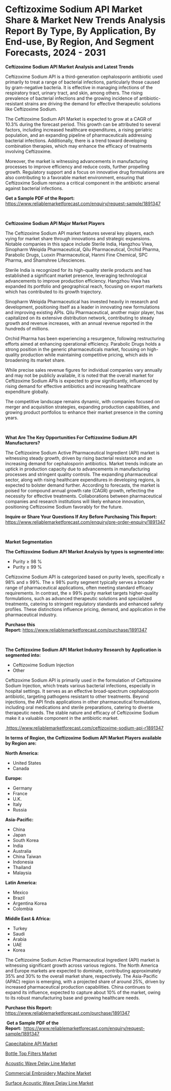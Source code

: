 <p><h1>Ceftizoxime Sodium API Market Share & Market New Trends Analysis Report By Type, By Application, By End-use, By Region, And Segment Forecasts, 2024 - 2031</h1></p><p><strong>Ceftizoxime Sodium API Market Analysis and Latest Trends</strong></p>
<p><p>Ceftizoxime Sodium API is a third-generation cephalosporin antibiotic used primarily to treat a range of bacterial infections, particularly those caused by gram-negative bacteria. It is effective in managing infections of the respiratory tract, urinary tract, and skin, among others. The rising prevalence of bacterial infections and the growing incidence of antibiotic-resistant strains are driving the demand for effective therapeutic solutions like Ceftizoxime Sodium.</p><p>The Ceftizoxime Sodium API Market is expected to grow at a CAGR of 10.3% during the forecast period. This growth can be attributed to several factors, including increased healthcare expenditures, a rising geriatric population, and an expanding pipeline of pharmaceuticals addressing bacterial infections. Additionally, there is a trend toward developing combination therapies, which may enhance the efficacy of treatments involving Ceftizoxime.</p><p>Moreover, the market is witnessing advancements in manufacturing processes to improve efficiency and reduce costs, further propelling growth. Regulatory support and a focus on innovative drug formulations are also contributing to a favorable market environment, ensuring that Ceftizoxime Sodium remains a critical component in the antibiotic arsenal against bacterial infections.</p></p>
<p><strong>Get a Sample PDF of the Report:&nbsp;</strong> <a href="https://www.reliablemarketforecast.com/enquiry/request-sample/1891347?utm_campaign=1110&utm_medium=2&utm_source=Github&utm_content=ia&utm_term=24102024&utm_id=ceftizoxime-sodium-api">https://www.reliablemarketforecast.com/enquiry/request-sample/1891347</a></p>
<p>&nbsp;</p>
<p><strong>Ceftizoxime Sodium API Major Market Players</strong></p>
<p><p>The Ceftizoxime Sodium API market features several key players, each vying for market share through innovations and strategic expansions. Notable companies in this space include Sterile India, Hangzhou Viwa, Sinopharm Weiqida Pharmaceutical, Qilu Pharmaceutical, Orchid Pharma, Parabolic Drugs, Luoxin Pharmaceutical, Hanmi Fine Chemical, SPC Pharma, and Shamshree Lifesciences.</p><p>Sterile India is recognized for its high-quality sterile products and has established a significant market presence, leveraging technological advancements to improve production efficiency. Hangzhou Viwa has expanded its portfolio and geographical reach, focusing on export markets which has contributed to its growth trajectory.</p><p>Sinopharm Weiqida Pharmaceutical has invested heavily in research and development, positioning itself as a leader in innovating new formulations and improving existing APIs. Qilu Pharmaceutical, another major player, has capitalized on its extensive distribution network, contributing to steady growth and revenue increases, with an annual revenue reported in the hundreds of millions.</p><p>Orchid Pharma has been experiencing a resurgence, following restructuring efforts aimed at enhancing operational efficiency. Parabolic Drugs holds a strong position in the generic pharmaceuticals market, focusing on high-quality production while maintaining competitive pricing, which aids in broadening its market share.</p><p>While precise sales revenue figures for individual companies vary annually and may not be publicly available, it is noted that the overall market for Ceftizoxime Sodium APIs is expected to grow significantly, influenced by rising demand for effective antibiotics and increasing healthcare expenditure globally.</p><p>The competitive landscape remains dynamic, with companies focused on merger and acquisition strategies, expanding production capabilities, and growing product portfolios to enhance their market presence in the coming years.</p></p>
<p>&nbsp;</p>
<p><strong>What Are The Key Opportunities For Ceftizoxime Sodium API Manufacturers?</strong></p>
<p><p>The Ceftizoxime Sodium Active Pharmaceutical Ingredient (API) market is witnessing steady growth, driven by rising bacterial resistance and an increasing demand for cephalosporin antibiotics. Market trends indicate an uptick in production capacity due to advancements in manufacturing processes and stringent quality controls. The expanding pharmaceutical sector, along with rising healthcare expenditures in developing regions, is expected to bolster demand further. According to forecasts, the market is poised for compound annual growth rate (CAGR) growth, reflecting the necessity for effective treatments. Collaborations between pharmaceutical companies and research institutions will likely enhance innovation, positioning Ceftizoxime Sodium favorably for the future.</p></p>
<p><strong>Inquire or Share Your Questions If Any Before Purchasing This Report:</strong> <a href="https://www.reliablemarketforecast.com/enquiry/pre-order-enquiry/1891347?utm_campaign=1110&utm_medium=2&utm_source=Github&utm_content=ia&utm_term=24102024&utm_id=ceftizoxime-sodium-api">https://www.reliablemarketforecast.com/enquiry/pre-order-enquiry/1891347</a></p>
<p>&nbsp;</p>
<p><strong>Market Segmentation</strong></p>
<p><strong>The Ceftizoxime Sodium API Market Analysis by types is segmented into:</strong></p>
<p><ul><li>Purity ≥ 98 %</li><li>Purity ≥ 99 %</li></ul></p>
<p><p>Ceftizoxime Sodium API is categorized based on purity levels, specifically ≥ 98% and ≥ 99%. The ≥ 98% purity segment typically serves a broader range of pharmaceutical applications, often meeting standard efficacy requirements. In contrast, the ≥ 99% purity market targets higher-quality formulations, such as advanced therapeutic solutions and specialized treatments, catering to stringent regulatory standards and enhanced safety profiles. These distinctions influence pricing, demand, and application in the pharmaceutical industry.</p></p>
<p><strong>Purchase this Report:&nbsp;</strong><a href="https://www.reliablemarketforecast.com/purchase/1891347?utm_campaign=1110&utm_medium=2&utm_source=Github&utm_content=ia&utm_term=24102024&utm_id=ceftizoxime-sodium-api">https://www.reliablemarketforecast.com/purchase/1891347</a></p>
<p>&nbsp;</p>
<p><strong>The Ceftizoxime Sodium API Market Industry Research by Application is segmented into:</strong></p>
<p><ul><li>Ceftizoxime Sodium Injection</li><li>Other</li></ul></p>
<p><p>Ceftizoxime Sodium API is primarily used in the formulation of Ceftizoxime Sodium Injection, which treats various bacterial infections, especially in hospital settings. It serves as an effective broad-spectrum cephalosporin antibiotic, targeting pathogens resistant to other treatments. Beyond injections, the API finds applications in other pharmaceutical formulations, including oral medications and sterile preparations, catering to diverse therapeutic needs. The stable nature and efficacy of Ceftizoxime Sodium make it a valuable component in the antibiotic market.</p></p>
<p><a href="https://www.reliablemarketforecast.com/ceftizoxime-sodium-api-r1891347?utm_campaign=1110&utm_medium=2&utm_source=Github&utm_content=ia&utm_term=24102024&utm_id=ceftizoxime-sodium-api">&nbsp;https://www.reliablemarketforecast.com/ceftizoxime-sodium-api-r1891347</a></p>
<p><strong>In terms of Region, the Ceftizoxime Sodium API Market Players available by Region are:</strong></p>
<p>
    <p> <strong> North America: </strong>
        <ul>
            <li>United States</li>
            <li>Canada</li>
        </ul>
        </p> 
    <p> <strong> Europe: </strong>
        <ul>
            <li>Germany</li>
            <li>France</li>
            <li>U.K.</li>
            <li>Italy</li>
            <li>Russia</li>
        </ul>
        </p> 
    <p> <strong> Asia-Pacific: </strong>
        <ul>
            <li>China</li>
            <li>Japan</li>
            <li>South Korea</li>
            <li>India</li>
            <li>Australia</li>
            <li>China Taiwan</li>
            <li>Indonesia</li>
            <li>Thailand</li>
            <li>Malaysia</li>
        </ul>
        </p> 
    <p> <strong> Latin America: </strong>
        <ul>
            <li>Mexico</li>
            <li>Brazil</li>
            <li>Argentina Korea</li>
            <li>Colombia</li>
        </ul>
        </p> 
    <p> <strong> Middle East & Africa: </strong>
        <ul>
            <li>Turkey</li>
            <li>Saudi</li>
            <li>Arabia</li>
            <li>UAE</li>
            <li>Korea</li>
        </ul>
    </p>
    </p>
<p><p>The Ceftizoxime Sodium Active Pharmaceutical Ingredient (API) market is witnessing significant growth across various regions. The North America and Europe markets are expected to dominate, contributing approximately 35% and 30% to the overall market share, respectively. The Asia-Pacific (APAC) region is emerging, with a projected share of around 25%, driven by increased pharmaceutical production capabilities. China continues to expand its influence, expected to capture about 10% of the market, owing to its robust manufacturing base and growing healthcare needs.</p></p>
<p><strong>Purchase this Report: </strong><a href="https://www.reliablemarketforecast.com/purchase/1891347?utm_campaign=1110&utm_medium=2&utm_source=Github&utm_content=ia&utm_term=24102024&utm_id=ceftizoxime-sodium-api">https://www.reliablemarketforecast.com/purchase/1891347</a></p>
<p>&nbsp;<strong>Get a Sample PDF of the Report:&nbsp;&nbsp;</strong><a href="https://www.reliablemarketforecast.com/enquiry/request-sample/1891347?utm_campaign=1110&utm_medium=2&utm_source=Github&utm_content=ia&utm_term=24102024&utm_id=ceftizoxime-sodium-api">https://www.reliablemarketforecast.com/enquiry/request-sample/1891347</a></p>
<p><strong></strong></p>
<p><p><a href="https://github.com/janelbaub6/Market-Research-Report-List-1/blob/main/capecitabine-api-market.md?utm_campaign=1110&utm_medium=2&utm_source=Github&utm_content=ia&utm_term=24102024&utm_id=ceftizoxime-sodium-api">Capecitabine API Market</a></p><p><a href="https://issuu.com/reportprime-2/docs/bottle-top-filters-market-size-2030_546016a8db2357?utm_campaign=1110&utm_medium=2&utm_source=Github&utm_content=ia&utm_term=24102024&utm_id=ceftizoxime-sodium-api">Bottle Top Filters Market</a></p><p><a href="https://www.linkedin.com/pulse/acoustic-wave-delay-line-market-size-share-growth-analysis-type-tsuff?utm_campaign=1110&utm_medium=2&utm_source=Github&utm_content=ia&utm_term=24102024&utm_id=ceftizoxime-sodium-api">Acoustic Wave Delay Line Market</a></p><p><a href="https://issuu.com/reportprime-2/docs/commercial-embroidery-machine-marke_e1dcc507c82562?utm_campaign=1110&utm_medium=2&utm_source=Github&utm_content=ia&utm_term=24102024&utm_id=ceftizoxime-sodium-api">Commercial Embroidery Machine Market</a></p><p><a href="https://www.linkedin.com/pulse/surface-acoustic-wave-delay-line-market-segmentation-in-depth-gzdif?utm_campaign=1110&utm_medium=2&utm_source=Github&utm_content=ia&utm_term=24102024&utm_id=ceftizoxime-sodium-api">Surface Acoustic Wave Delay Line Market</a></p></p>